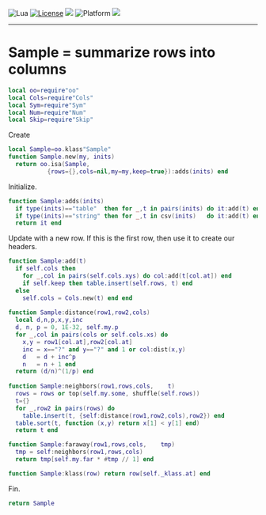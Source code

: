 
<img alt="Lua" src="https://img.shields.io/badge/lua-v5.4-blue">&nbsp;<a 
href="https://github.com/timm/keys/blob/master/LICENSE.md"><img
alt="License" src="https://img.shields.io/badge/license-unlicense-red"></a> <img
src="https://img.shields.io/badge/purpose-ai%20,%20se-blueviolet"> <img
alt="Platform" src="https://img.shields.io/badge/platform-osx%20,%20linux-lightgrey"> <a
href="https://github.com/timm/keys/actions"><img
src="https://github.com/timm/keys/actions/workflows/unit-test.yml/badge.svg"></a>

<hr>

# Sample = summarize rows into columns

```lua
local oo=require"oo"
local Cols=require"Cols"
local Sym=require"Sym"
local Num=require"Num"
local Skip=require"Skip"
```
Create

```lua
local Sample=oo.klass"Sample"
function Sample.new(my, inits)
  return oo.isa(Sample,
           {rows={},cols=nil,my=my,keep=true}):adds(inits) end
```
Initialize.

```lua
function Sample:adds(inits)
  if type(inits)=="table"  then for _,t in pairs(inits) do it:add(t) end end
  if type(inits)=="string" then for _,t in csv(inits)   do it:add(t) end end
  return it end
```
Update with a new row. If this is the first row, then use it to create our
headers.

```lua
function Sample:add(t)
  if self.cols then
    for _,col in pairs(self.cols.xys) do col:add(t[col.at]) end
    if self.keep then table.insert(self.rows, t) end
  else
    self.cols = Cols.new(t) end end
   
function Sample:distance(row1,row2,cols)
  local d,n,p,x,y,inc
  d, n, p = 0, 1E-32, self.my.p
  for _,col in pairs(cols or self.cols.xs) do
    x,y = row1[col.at],row2[col.at]
    inc = x=="?" and y=="?" and 1 or col:dist(x,y)
    d   = d + inc^p 
    n   = n + 1 end
  return (d/n)^(1/p) end
    
function Sample:neighbors(row1,rows,cols,    t)
  rows = rows or top(self.my.some, shuffle(self.rows))
  t={}
  for _,row2 in pairs(rows) do 
    table.insert(t, {self:distance(row1,row2,cols),row2}) end
  table.sort(t, function (x,y) return x[1] < y[1] end)
  return t end

function Sample:faraway(row1,rows,cols,    tmp)
  tmp = self:neighbors(row1,rows,cols)
  return tmp[self.my.far * #tmp // 1] end

function Sample:klass(row) return row[self._klass.at] end
```
Fin.

```lua
return Sample

```
